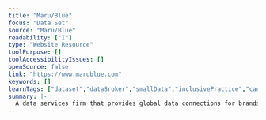 ```yaml
---
title: "Maru/Blue"
focus: "Data Set"
source: "Maru/Blue"
readability: ["I"]
type: "Website Resource"
toolPurpose: []
toolAccessibilityIssues: []
openSource: false
link: "https://www.marublue.com"
keywords: []
learnTags: ["dataset","dataBroker","smallData","inclusivePractice","canadianLandscape"]
summary: |-
  A data services firm that provides global data connections for brands, agencies and market research firms, with an on online survey subsidiary specifically for Canada.
---
```


